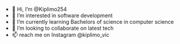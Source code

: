 - 👋 Hi, I’m @Kiplimo254
- 👀 I’m interested in software development
- 🌱 I’m currently learning Bachelors of science in computer science
- 💞️ I’m looking to collaborate on latest tech 
- 📫 reach me on Instagram @kiplimo_vic

<!---
Kiplimo254/Kiplimo254 is a ✨ special ✨ repository because its `README.md` (this file) appears on your GitHub profile.
You can click the Preview link to take a look at your changes.
--->
